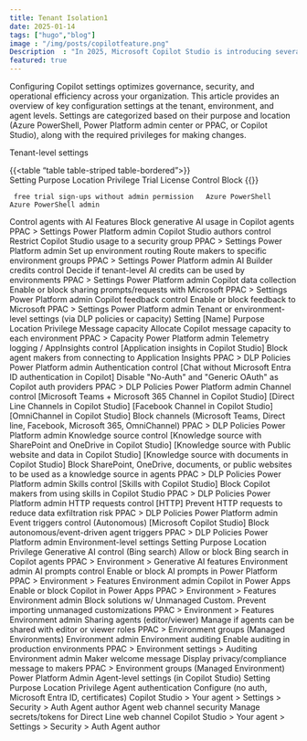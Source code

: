 ```yaml
---
title: Tenant Isolation1
date: 2025-01-14
tags: ["hugo","blog"]
image : "/img/posts/copilotfeature.png"
Description  : "In 2025, Microsoft Copilot Studio is introducing several new features to enhance the creation and management of autonomous AI agents. These updates include the ability to build agents that respond to events and complete workflows in the background, improving efficiency and automation. These features aim to simplify the creation, deployment, and management of AI agents, boosting productivity and collaboration."
featured: true
---
```


Configuring Copilot settings optimizes governance, security, and operational efficiency across your organization. This article provides an overview of key configuration settings at the tenant, environment, and agent levels. Settings are categorized based on their purpose and location (Azure PowerShell, Power Platform admin center or PPAC, or Copilot Studio), along with the required privileges for making changes.

Tenant-level settings


{{<table “table table-striped table-bordered”>}}		
Setting	Purpose	Location Privilege
Trial	License Control	Block
{{</table>}}		

			
 	 free trial sign-ups without admin permission	Azure PowerShell	Azure PowerShell admin
Control agents with AI Features	Block generative AI usage in Copilot agents	PPAC > Settings	Power Platform admin
Copilot Studio authors control	Restrict Copilot Studio usage to a security group	PPAC > Settings	Power Platform admin
Set up environment routing	Route makers to specific environment groups	PPAC > Settings	Power Platform admin
AI Builder credits control	Decide if tenant-level AI credits can be used by environments	PPAC > Settings	Power Platform admin
Copilot data collection	Enable or block sharing prompts/requests with Microsoft	PPAC > Settings	Power Platform admin
Copilot feedback control	Enable or block feedback to Microsoft	PPAC > Settings	Power Platform admin
Tenant or environment-level settings (via DLP policies or capacity)
Setting [Name]	Purpose	Location	Privilege
Message capacity	Allocate Copilot message capacity to each environment	PPAC > Capacity	Power Platform admin
Telemetry logging / AppInsights control
[Application insights in Copilot Studio]	Block agent makers from connecting to Application Insights	PPAC > DLP Policies	Power Platform admin
Authentication control
[Chat without Microsoft Entra ID authentication in Copilot]	Disable "No-Auth" and "Generic OAuth" as Copilot auth providers	PPAC > DLP Policies	Power Platform admin
Channel control
[Microsoft Teams + Microsoft 365 Channel in Copilot Studio]
[Direct Line Channels in Copilot Studio]
[Facebook Channel in Copilot Studio]
[OmniChannel in Copilot Studio]	Block channels (Microsoft Teams, Direct line, Facebook, Microsoft 365, OmniChannel)	PPAC > DLP Policies	Power Platform admin
Knowledge source control
[Knowledge source with SharePoint and OneDrive in Copilot Studio]
[Knowledge source with Public website and data in Copilot Studio]
[Knowledge source with documents in Copilot Studio]	Block SharePoint, OneDrive, documents, or public websites to be used as a knowledge source in agents	PPAC > DLP Policies	Power Platform admin
Skills control
[Skills with Copilot Studio]	Block Copilot makers from using skills in Copilot Studio	PPAC > DLP Policies	Power Platform admin
HTTP requests control
[HTTP]	Prevent HTTP requests to reduce data exfiltration risk	PPAC > DLP Policies	Power Platform admin
Event triggers control (Autonomous)
[Microsoft Copilot Studio]	Block autonomous/event-driven agent triggers	PPAC > DLP Policies	Power Platform admin
Environment-level settings
Setting	Purpose	Location	Privilege
Generative AI control (Bing search)	Allow or block Bing search in Copilot agents	PPAC > Environment > Generative AI features	Environment admin
AI prompts control	Enable or block AI prompts in Power Platform	PPAC > Environment > Features	Environment admin
Copilot in Power Apps	Enable or block Copilot in Power Apps	PPAC > Environment > Features	Environment admin
Block solutions w/ Unmanaged Custom.	Prevent importing unmanaged customizations	PPAC > Environment > Features	Environment admin
Sharing agents (editor/viewer)	Manage if agents can be shared with editor or viewer roles	PPAC > Environment groups (Managed Environments)	Environment admin
Environment auditing	Enable auditing in production environments	PPAC > Environment settings > Auditing	Environment admin
Maker welcome message	Display privacy/compliance message to makers	PPAC > Environment groups (Managed Environment)	Power Platform Admin
Agent-level settings (in Copilot Studio)
Setting	Purpose	Location	Privilege
Agent authentication	Configure (no auth, Microsoft Entra ID, certificates)	Copilot Studio > Your agent > Settings > Security > Auth	Agent author
Agent web channel security	Manage secrets/tokens for Direct Line web channel	Copilot Studio > Your agent > Settings > Security > Auth	Agent author
